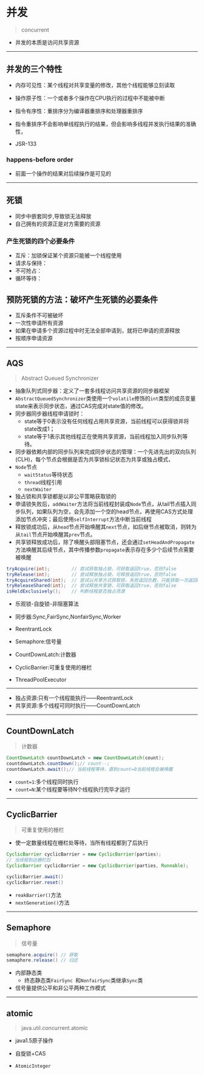 # 并发
> concurrent


- 并发的本质是访问共享资源


---




## 并发的三个特性
- 内存可见性：某个线程对共享变量的修改，其他个线程能够立刻读取
- 操作原子性：一个或者多个操作在CPU执行的过程中不能被中断
- 指令有序性：重排序分为编译器重排序和处理器重排序

- 指令重排序不会影响单线程执行的结果，但会影响多线程并发执行结果的准确性，
- JSR-133


### happens-before order
- 前面一个操作的结果对后续操作是可见的

---
## 死锁

- 同步中嵌套同步,导致锁无法释放
- 自己拥有的资源正是对方需要的资源

### 产生死锁的四个必要条件

- 互斥：加锁保证某个资源只能被一个线程使用
- 请求与保持：
- 不可抢占：
- 循环等待：

## 预防死锁的方法：破坏产生死锁的必要条件
- 互斥条件不可被破坏
- 一次性申请所有资源
- 如果在申请多个资源过程中时无法全部申请到，就将已申请的资源释放
- 按顺序申请资源






---


## AQS
> Abstract Queued Synchronizer
- 抽象队列式同步器：定义了一套多线程访问共享资源的同步器框架
- `AbstractQueuedSynchronizer`类使用一个`volatile`修饰的`int`类型的成员变量state来表示同步状态，通过CAS完成对state值的修改。
- 同步器同步器线程申请锁时：
    - state等于0表示没有任何线程占用共享资源，当前线程可以获得锁并将state改成1；
    - state等于1表示其他线程正在使用共享资源，当前线程加入同步队列等待。
- 同步器依赖内部的同步队列来完成同步状态的管理：一个先进先出的双向队列(CLH)，每个节点会根据是否为共享锁标记状态为共享或独占模式，
- `Node`节点
    - `waitStatus`等待状态
    - `thread`线程引用
    - `nextWaiter`
- 独占锁和共享锁都是以非公平策略获取锁的
- 申请锁失败后，`addWaiter`方法将当前线程封装成`Node`节点，从tail节点插入同步队列，如果队列为空，会先添加一个空的head节点，再使用CAS方式处理添加节点冲突；最后使用`selfInterrupt`方法中断当前线程
- 释放锁成功后，从`head`节点开始唤醒其`next`节点，如后继节点被取消，则转为从`tail`节点开始唤醒其`prev`节点。
- 共享锁释放成功后，除了唤醒头部阻塞节点，还会通过`setHeadAndPropagate`方法唤醒其后续节点，其中传播参数`propagate`表示存在多少个后续节点需要被唤醒

```java
tryAcquire(int);        // 尝试获取独占锁，可获取返回true，否则false
tryRelease(int);        // 尝试释放独占锁，可释放返回true，否则false
tryAcquireShared(int);  // 尝试以共享方式获取锁，失败返回负数，只能获取一次返回0，否则返回正数
tryReleaseShared(int);  // 尝试释放共享锁，可获取返回true，否则false
isHeldExclusively();    // 判断线程是否独占资源
```


- 乐观锁-自旋锁-非阻塞算法

- 同步器:Sync,FairSync,NonfairSync,Worker

- ReentrantLock
- Semaphore:信号量
- CountDownLatch:计数器
- CyclicBarrier:可重复使用的栅栏
- ThreadPoolExecutor

---
- 独占资源:只有一个线程能执行——ReentrantLock
- 共享资源:多个线程可同时执行——CountDownLatch


---
## CountDownLatch
> 计数器
```java
CountDownLatch countDownLatch = new CountDownLatch(count);
countdownLatch.countDown();// count--;
countdownLatch.await();// 当前线程等待，直到count=0当前线程会被唤醒
```

- `count=1`:多个线程同时执行
- `count=N`:某个线程要等待N个线程执行完毕才运行

---

## CyclicBarrier
> 可重复使用的栅栏

- 使一定数量线程在栅栏处等待，当所有线程都到了后执行
```java
CyclicBarrier cyclicBarrier = new CyclicBarrier(parties);
// 当线程到达栅栏后
CyclicBarrier cyclicBarrier = new CyclicBarrier(parties, Runnable);

cyclicBarrier.await()
cyclicBarrier.reset()
```

- `reakBarrier()`方法
- `nextGeneration()`方法

---

## Semaphore
> 信号量

```java
semaphore.acquire() // 获取
semaphore.release() // 归还
```

- 内部静态类
    - 终态静态类`FairSync `和`NonfairSync`类继承`Sync`类
- 信号量提供公平和非公平两种工作模式


---

## atomic
> java.util.concurrent.atomic
- java1.5原子操作

- 自旋锁+CAS
- `AtomicInteger`

